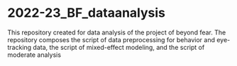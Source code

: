 # 2022-23_BF_dataanalysis
This repository created for data analysis of the project of beyond fear.  The repository composes the script  of data preprocessing for behavior and eye-tracking data, the script of  mixed-effect modeling, and the script of moderate  analysis  
